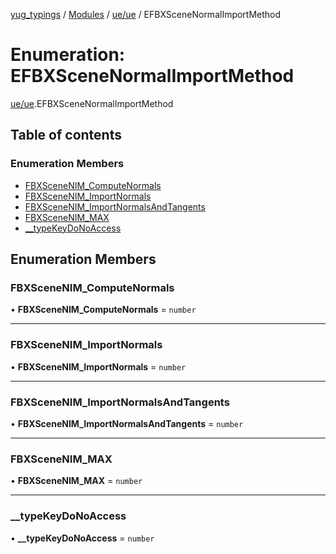 [yug_typings](../README.md) / [Modules](../modules.md) / [ue/ue](../modules/ue_ue.md) / EFBXSceneNormalImportMethod

# Enumeration: EFBXSceneNormalImportMethod

[ue/ue](../modules/ue_ue.md).EFBXSceneNormalImportMethod

## Table of contents

### Enumeration Members

- [FBXSceneNIM\_ComputeNormals](ue_ue.EFBXSceneNormalImportMethod.md#fbxscenenim_computenormals)
- [FBXSceneNIM\_ImportNormals](ue_ue.EFBXSceneNormalImportMethod.md#fbxscenenim_importnormals)
- [FBXSceneNIM\_ImportNormalsAndTangents](ue_ue.EFBXSceneNormalImportMethod.md#fbxscenenim_importnormalsandtangents)
- [FBXSceneNIM\_MAX](ue_ue.EFBXSceneNormalImportMethod.md#fbxscenenim_max)
- [\_\_typeKeyDoNoAccess](ue_ue.EFBXSceneNormalImportMethod.md#__typekeydonoaccess)

## Enumeration Members

### FBXSceneNIM\_ComputeNormals

• **FBXSceneNIM\_ComputeNormals** = `number`

___

### FBXSceneNIM\_ImportNormals

• **FBXSceneNIM\_ImportNormals** = `number`

___

### FBXSceneNIM\_ImportNormalsAndTangents

• **FBXSceneNIM\_ImportNormalsAndTangents** = `number`

___

### FBXSceneNIM\_MAX

• **FBXSceneNIM\_MAX** = `number`

___

### \_\_typeKeyDoNoAccess

• **\_\_typeKeyDoNoAccess** = `number`
